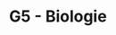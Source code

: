 ---
title: G5 - Biologie
subject: Biologie
layout: subject
json_file: g5
summary: "Přehled všech témat pro biologie v G5 popořadě:"
---